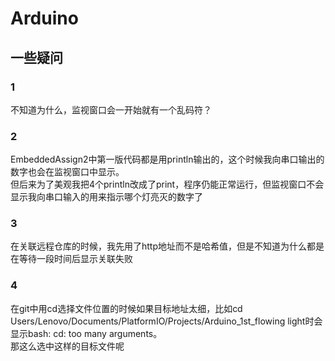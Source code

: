 # Arduino  
## 一些疑问
### 1  

不知道为什么，监视窗口会一开始就有一个乱码符？  

### 2  

EmbeddedAssign2中第一版代码都是用println输出的，这个时候我向串口输出的数字也会在监视窗口中显示。  
但后来为了美观我把4个println改成了print，程序仍能正常运行，但监视窗口不会显示我向串口输入的用来指示哪个灯亮灭的数字了  

### 3  

在关联远程仓库的时候，我先用了http地址而不是哈希值，但是不知道为什么都是在等待一段时间后显示关联失败  

### 4  
在git中用cd选择文件位置的时候如果目标地址太细，比如cd Users/Lenovo/Documents/PlatformIO/Projects/Arduino_1st_flowing light时会显示bash: cd: too many arguments。  
那这么选中这样的目标文件呢
